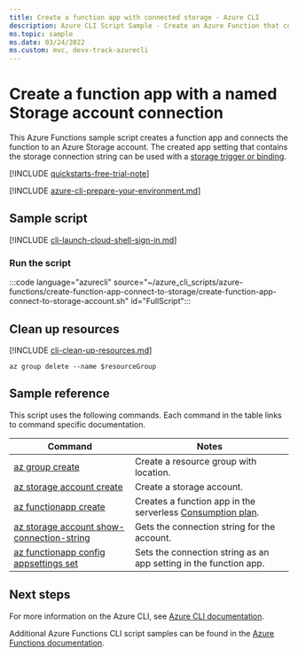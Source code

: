 ```yaml
---
title: Create a function app with connected storage - Azure CLI
description: Azure CLI Script Sample - Create an Azure Function that connects to an Azure Storage
ms.topic: sample
ms.date: 03/24/2022
ms.custom: mvc, devx-track-azurecli
---
```

# Create a function app with a named Storage account connection

This Azure Functions sample script creates a function app and connects the function to an Azure Storage account. The created app setting that contains the storage connection string can be used with a [storage trigger or binding](../functions-bindings-storage-blob.md).

[!INCLUDE [quickstarts-free-trial-note](~/reusable-content/ce-skilling/azure/includes/quickstarts-free-trial-note.md)]

[!INCLUDE [azure-cli-prepare-your-environment.md](~/reusable-content/azure-cli/azure-cli-prepare-your-environment.md)]

## Sample script

[!INCLUDE [cli-launch-cloud-shell-sign-in.md](~/reusable-content/ce-skilling/azure/includes/cli-launch-cloud-shell-sign-in.md)]

### Run the script

:::code language="azurecli" source="~/azure_cli_scripts/azure-functions/create-function-app-connect-to-storage/create-function-app-connect-to-storage-account.sh" id="FullScript":::

## Clean up resources

[!INCLUDE [cli-clean-up-resources.md](~/reusable-content/ce-skilling/azure/includes/cli-clean-up-resources.md)]

```azurecli
az group delete --name $resourceGroup
```

## Sample reference

This script uses the following commands. Each command in the table links to command specific documentation.

| Command | Notes |
|---|---|
| [az group create](/cli/azure/group#az-group-create) | Create a resource group with location. |
| [az storage account create](/cli/azure/storage/account#az-storage-account-create) | Create a storage account. |
| [az functionapp create](/cli/azure/functionapp#az-functionapp-create) | Creates a function app in the serverless [Consumption plan](../consumption-plan.md). |
| [az storage account show-connection-string](/cli/azure/storage/account#az-storage-account-show-connection-string) | Gets the connection string for the account. |
| [az functionapp config appsettings set](/cli/azure/functionapp/config/appsettings#az-functionapp-config-appsettings-set) | Sets the connection string as an app setting in the function app. |

## Next steps

For more information on the Azure CLI, see [Azure CLI documentation](/cli/azure).

Additional Azure Functions CLI script samples can be found in the [Azure Functions documentation](../functions-cli-samples.md).
